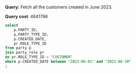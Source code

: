 **Query:** Fetch all the customers created in June 2023.

**Query cost**: 4641796

```sql
select
	p.PARTY_ID,
	p.PARTY_TYPE_ID,
	p.CREATED_DATE,
	pr.ROLE_TYPE_ID
from party p
join party_role pr
on pr.ROLE_TYPE_ID = "CUSTOMER"
where p.CREATED_DATE between "2023-06-01" and "2023-06-30"
;
```
